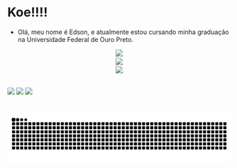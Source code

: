 # Koe!!!!
- Olá, meu nome é Edson, e atualmente estou cursando minha graduação na Universidade Federal de Ouro Preto.

<div align="center">
   <img  src='https://github-readme-stats.vercel.app/api?username=Edson-Luiz&theme=dark&show_icons=true&hide_border=true&count_private=true' />
</div>
<div align="center">
   <img width=400 src='https://github-readme-streak-stats.herokuapp.com/?user=Edson-Luiz&theme=dark&hide_border=true' />
</div>
<div align="center">
   <img  src='https://github-readme-stats.vercel.app/api/top-langs/?username=Edson-Luiz&theme=dark&show_icons=true&hide_border=true&layout=compact' />
</div>


##

<div>
  <a href = "mailto:edsonnait@gmail.com"><img src="https://img.shields.io/badge/-Gmail-%23333?style=for-the-badge&logo=gmail&logoColor=white" target="_blank"></a>
  <a href="https://www.linkedin.com/in/edson-barbosa-748530205//" target="_blank"><img src="https://img.shields.io/badge/-LinkedIn-%230077B5?style=for-the-badge&logo=linkedin&logoColor=white" target="_blank"></a> 
   <a href="https://www.instagram.com/eds_lb/" target="_blank"><img src="https://img.shields.io/badge/-Instagram-%23E4405F?style=for-the-badge&logo=instagram&logoColor=white" target="_blank"></a>

#
  </div>
  
 <picture>
  <source media="(prefers-color-scheme: dark)" srcset="https://raw.githubusercontent.com/Edson-Luiz/Edson-Luiz/output/github-contribution-grid-snake-dark.svg">
  <source media="(prefers-color-scheme: dark)" srcset="https://raw.githubusercontent.com/Edson-Luiz/Edson-Luiz/output/github-contribution-grid-snake.svg">
  <img alt="github contribution grid snake animation" src="https://raw.githubusercontent.com/Edson-Luiz/Edson-Luiz/output/github-contribution-grid-snake.svg">
</picture>

  

